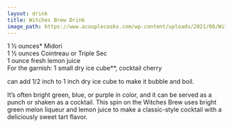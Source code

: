 ```yaml
---
layout: drink
title: Witches Brew Drink
image_path: https://www.acouplecooks.com/wp-content/uploads/2021/08/Witchs-Brew-Cocktail-001s-368x368.jpg
---
```


1 ½ ounces* Midori  
1 ½ ounces Cointreau or Triple Sec  
1 ounce fresh lemon juice  
For the garnish: 1 small dry ice cube**, cocktail cherry  

can add 1/2 inch to 1 inch dry ice cube to make it bubble and boil.  


It’s often bright green, blue, or purple in color, and it can be served as a punch or shaken as a cocktail. This spin on the Witches Brew uses bright green melon liqueur and lemon juice to make a classic-style cocktail with a deliciously sweet tart flavor.
